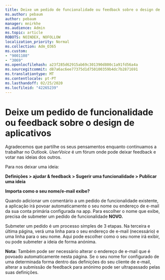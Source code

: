 ```yaml
---
title: Deixe um pedido de funcionalidade ou feedback sobre o design de aplicativos
ms.author: pebaum
author: pebaum
manager: mnirkhe
ms.audience: Admin
ms.topic: article
ROBOTS: NOINDEX, NOFOLLOW
localization_priority: Normal
ms.collection: Adm_O365
ms.custom:
- "9001108"
- "3069"
ms.openlocfilehash: a23f285d62915ab69c301390d800c1a91fd56a4a
ms.sourcegitcommit: d87a6ac6ee77375d1d750100359b4dc7b2871691
ms.translationtype: MT
ms.contentlocale: pt-PT
ms.lasthandoff: 02/25/2020
ms.locfileid: "42265239"
---
```

# <a name="leave-a-feature-request-or-feedback-on-app-design"></a>Deixe um pedido de funcionalidade ou feedback sobre o design de aplicativos

Agradecemos que partilhe os seus pensamentos enquanto continuamos a trabalhar no Outlook. *UserVoice* é um fórum onde pode deixar feedback e votar nas ideias dos outros.  

Para nos deixar uma ideia: 

**Definições > ajudar & feedback > Sugerir uma funcionalidade > Publicar uma ideia** 

**Importa como o seu nome/e-mail exibe?**

Quando adicionar um comentário a um pedido de funcionalidade existente, a aplicação irá povoar automaticamente o seu nome ou endereço de e-mail da sua conta primária configurada na app. Para escolher o nome que exibe, precisa de submeter um pedido de funcionalidade **NOVO.** 

Submeter um pedido é um processo simples de 3 etapas. Na terceira e última página, verá uma linha para o seu endereço de e-mail (necessário) e uma linha para o seu nome. Aqui pode escolher como o seu nome irá exibir, ou pode submeter a ideia de forma anónima. 

**Nota:** Também pode ser necessário alterar o endereço de e-mail que é povoado automaticamente nesta página. Se o seu nome for configurado de uma determinada forma dentro das definições do seu cliente de e-mail, alterar a submissão de feedback para anónimo pode ser ultrapassado pelas suas definições. 
